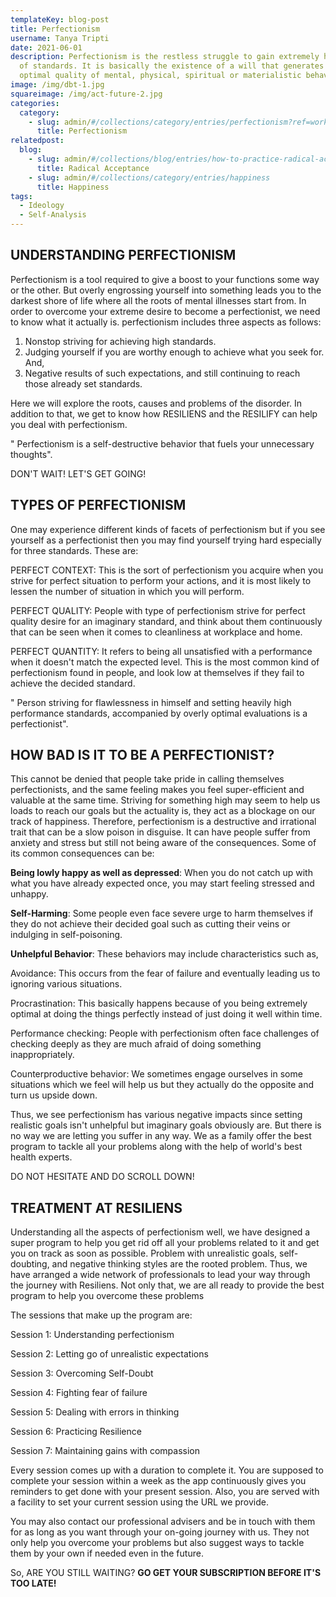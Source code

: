 ```yaml
---
templateKey: blog-post
title: Perfectionism
username: Tanya Tripti
date: 2021-06-01
description: Perfectionism is the restless struggle to gain extremely high level
  of standards. It is basically the existence of a will that generates the
  optimal quality of mental, physical, spiritual or materialistic behavior.
image: /img/dbt-1.jpg
squareimage: /img/act-future-2.jpg
categories:
  category:
    - slug: admin/#/collections/category/entries/perfectionism?ref=workflow
      title: Perfectionism
relatedpost:
  blog:
    - slug: admin/#/collections/blog/entries/how-to-practice-radical-acceptance
      title: Radical Acceptance
    - slug: admin/#/collections/category/entries/happiness
      title: Happiness
tags:
  - Ideology
  - Self-Analysis
---
```

<!--StartFragment-->

## **UNDERSTANDING PERFECTIONISM**

Perfectionism is a tool required to give a boost to your functions some way or the other. But overly engrossing yourself into something leads you to the darkest shore of life where all the roots of mental illnesses start from. In order to overcome your extreme desire to become a perfectionist, we need to know what it actually is. perfectionism includes three aspects as follows:

1. Nonstop striving for achieving high standards.
2. Judging yourself if you are worthy enough to achieve what you seek for. And,
3. Negative results of such expectations, and still continuing to reach those already set standards.

Here we will explore the roots, causes and problems of the disorder. In addition to that, we get to know how RESILIENS and the RESILIFY can help you deal with perfectionism.

" Perfectionism is a self-destructive behavior that fuels your unnecessary thoughts".

DON'T WAIT! LET'S GET GOING!

## **TYPES OF PERFECTIONISM**

One may experience different kinds of facets of perfectionism but if you see yourself as a perfectionist then you may find yourself trying hard especially for three standards. These are:

PERFECT CONTEXT: This is the sort of perfectionism you acquire when you strive for perfect situation to perform your actions, and it is most likely to lessen the number of situation in which you will perform.

PERFECT QUALITY: People with type of perfectionism strive for perfect quality desire for an imaginary standard, and think about them continuously that can be seen when it comes to cleanliness at workplace and home.

PERFECT QUANTITY: It refers to being all unsatisfied with a performance when it doesn't match the expected level. This is the most common kind of perfectionism found in people, and look low at themselves if they fail to achieve the decided standard.

" Person striving for flawlessness in himself and setting heavily high performance standards, accompanied by overly optimal evaluations is a perfectionist". 

## **HOW BAD IS IT TO BE A PERFECTIONIST?**

This cannot be denied that people take pride in calling themselves perfectionists, and the same feeling makes you feel super-efficient and valuable at the same time. Striving for something high may seem to help us loads to reach our goals but the actuality is, they act as a blockage on our track of happiness. Therefore, perfectionism is a destructive and irrational trait that can be a slow poison in disguise. It can have people suffer from anxiety and stress but still not being aware of the consequences. Some of its common consequences can be:

 **Being lowly happy as well as depressed**: When you do not catch up with what you have already expected once, you may start feeling stressed and unhappy.

**Self-Harming**: Some people even face severe urge to harm themselves if they do not achieve their decided goal such as cutting their veins or indulging in self-poisoning.

**Unhelpful Behavior**: These behaviors may include characteristics such as,

Avoidance:  This occurs from the fear of failure and eventually leading us to ignoring various situations.

Procrastination: This basically happens because of you being extremely optimal at doing the things perfectly instead of just doing it well within time.

Performance checking: People with perfectionism often face challenges of checking deeply as they are much afraid of doing something inappropriately.

Counterproductive behavior:  We sometimes engage ourselves in some situations which we feel will help us but they actually do the opposite and turn us upside down.

Thus, we see perfectionism has various negative impacts since setting realistic goals isn't unhelpful but imaginary goals obviously are. But there is no way we are letting you suffer in any way. We as a family offer the best program to tackle all your problems along with the help of world's best health experts.

DO NOT HESITATE AND DO SCROLL DOWN!

## TREATMENT AT RESILIENS

Understanding all the aspects of perfectionism well, we have designed a super program to help you get rid off all your problems related to it and get you on track as soon as possible. Problem with unrealistic goals, self-doubting, and negative thinking styles are the rooted problem. Thus, we have arranged a wide network of professionals to lead your way through the journey with Resiliens. Not only that, we are all ready to provide the best program to help you overcome these problems

The sessions that make up the program are: 

Session 1: Understanding perfectionism

Session 2: Letting go of unrealistic expectations

Session 3: Overcoming Self-Doubt

Session 4: Fighting fear of failure

Session 5: Dealing with errors in thinking

Session 6: Practicing Resilience

Session 7: Maintaining gains with compassion

Every session comes up with a duration to complete it. You are supposed to complete your session within a week as the app continuously gives you reminders to get done with your present session. Also, you are served with a facility to set your current session using the URL we provide.

You may also contact our professional advisers and be in touch with them for as long as you want through your on-going journey with us. They not only help you overcome your problems but also suggest ways to tackle them by your own if needed even in the future. 

So, ARE YOU STILL WAITING? **GO GET YOUR SUBSCRIPTION BEFORE IT'S TOO LATE!**

<!--EndFragment-->